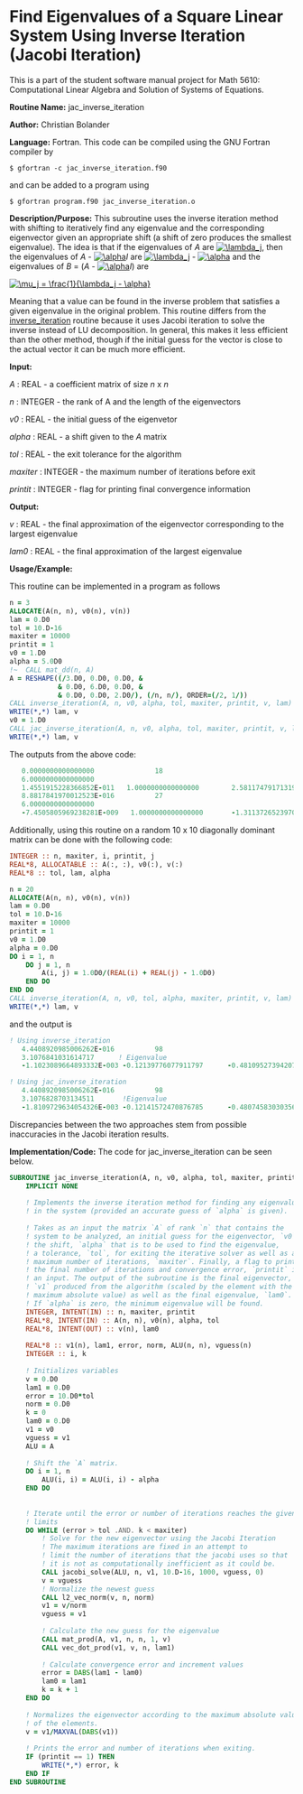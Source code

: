 # Find Eigenvalues of a Square Linear System Using Inverse Iteration (Jacobi Iteration)

This is a part of the student software manual project for Math 5610: Computational Linear Algebra and Solution of Systems of Equations. 

**Routine Name:**          jac_inverse_iteration

**Author:** Christian Bolander

**Language:** Fortran. This code can be compiled using the GNU Fortran compiler by

```$ gfortran -c jac_inverse_iteration.f90```

and can be added to a program using

```$ gfortran program.f90 jac_inverse_iteration.o ``` 

**Description/Purpose:** This subroutine uses the inverse iteration method with shifting to iteratively find any eigenvalue and the corresponding eigenvector given an appropriate shift (a shift of zero produces the smallest eigenvalue). The idea is that if the eigenvalues of *A* are <a href="https://www.codecogs.com/eqnedit.php?latex=\lambda_j" target="_blank"><img src="https://latex.codecogs.com/gif.latex?\lambda_j" title="\lambda_j" /></a>, then the eigenvalues of *A* - <a href="https://www.codecogs.com/eqnedit.php?latex=\alpha" target="_blank"><img src="https://latex.codecogs.com/gif.latex?\alpha" title="\alpha" /></a>*I* are <a href="https://www.codecogs.com/eqnedit.php?latex=\lambda_j" target="_blank"><img src="https://latex.codecogs.com/gif.latex?\lambda_j" title="\lambda_j" /></a> - <a href="https://www.codecogs.com/eqnedit.php?latex=\alpha" target="_blank"><img src="https://latex.codecogs.com/gif.latex?\alpha" title="\alpha" /></a> and the eigenvalues of *B* = (*A* - <a href="https://www.codecogs.com/eqnedit.php?latex=\alpha" target="_blank"><img src="https://latex.codecogs.com/gif.latex?\alpha" title="\alpha" /></a>*I*)  are

<a href="https://www.codecogs.com/eqnedit.php?latex=\mu_j&space;=&space;\frac{1}{\lambda_j&space;-&space;\alpha}" target="_blank"><img src="https://latex.codecogs.com/gif.latex?\mu_j&space;=&space;\frac{1}{\lambda_j&space;-&space;\alpha}" title="\mu_j = \frac{1}{\lambda_j - \alpha}" /></a>

Meaning that a value can be found in the inverse problem that satisfies a given eigenvalue in the original problem. This routine differs from the [inverse_iteration](./inverse_iteration.md) routine because it uses Jacobi iteration to solve the inverse instead of LU decomposition. In general, this makes it less efficient than the other method, though if the initial guess for the vector is close to the actual vector it can be much more efficient.

**Input:** 

*A* : REAL - a coefficient matrix of size *n* x *n*

*n* : INTEGER - the rank of A and the length of the eigenvectors

*v0* : REAL - the initial guess of the eigenvetor

*alpha* : REAL - a shift given to the *A* matrix

*tol* : REAL - the exit tolerance for the algorithm

*maxiter* : INTEGER - the maximum number of iterations before exit

*printit* : INTEGER - flag for printing final convergence information

**Output:** 

*v* : REAL - the final approximation of the eigenvector corresponding to the largest eigenvalue

*lam0* : REAL - the final approximation of the largest eigenvalue

**Usage/Example:**

This routine can be implemented in a program as follows

```fortran
n = 3
ALLOCATE(A(n, n), v0(n), v(n))
lam = 0.D0
tol = 10.D-16
maxiter = 10000
printit = 1
v0 = 1.D0
alpha = 5.0D0
!~ 	CALL mat_dd(n, A)
A = RESHAPE((/3.D0, 0.D0, 0.D0, &
		 	& 0.D0, 6.D0, 0.D0, &
			& 0.D0, 0.D0, 2.D0/), (/n, n/), ORDER=(/2, 1/))
CALL inverse_iteration(A, n, v0, alpha, tol, maxiter, printit, v, lam)
WRITE(*,*) lam, v
v0 = 1.D0
CALL jac_inverse_iteration(A, n, v0, alpha, tol, maxiter, printit, v, lam)
WRITE(*,*) lam, v
```

The outputs from the above code:

```fortran
   0.0000000000000000               18
   6.0000000000000000        
   1.4551915228366852E-011   1.0000000000000000        2.5811747917131966E-009
   8.8817841970012523E-016          27
   6.0000000000000000       
   -7.4505805969238281E-009   1.0000000000000000       -1.3113726523970927E-013
```

Additionally, using this routine on a random 10 x 10 diagonally dominant matrix can be done with the following code:

```fortran
INTEGER :: n, maxiter, i, printit, j
REAL*8, ALLOCATABLE :: A(:, :), v0(:), v(:)
REAL*8 :: tol, lam, alpha

n = 20
ALLOCATE(A(n, n), v0(n), v(n))
lam = 0.D0
tol = 10.D-16
maxiter = 10000
printit = 1
v0 = 1.D0
alpha = 0.D0
DO i = 1, n
	DO j = 1, n
		A(i, j) = 1.0D0/(REAL(i) + REAL(j) - 1.0D0)
	END DO
END DO
CALL inverse_iteration(A, n, v0, tol, alpha, maxiter, printit, v, lam)
WRITE(*,*) lam, v
```

and the output is

```fortran
! Using inverse_iteration
   4.4408920985006262E-016          98
   3.1076841031614717      ! Eigenvalue    
   -1.1023089664893332E-003 -0.12139776077911797      -0.48109527394207219      -0.11306015810765833        3.4002745226522038E-002   4.4803443790737835E-002   5.4390219364371375E-003  -4.2721997152509295E-002   1.0000000000000000        4.4481088453212046E-002

! Using jac_inverse_iteration
   4.4408920985006262E-016          98
   3.1076828703134511       !Eigenvalue
   -1.8109729634054326E-003 -0.12141572470876785      -0.48074583030356316      -0.11301064663236836        3.3937948246448801E-002   4.4954366416069161E-002   5.5153767218869059E-003  -4.2705492596333501E-002   1.0000000000000000        4.4534131562955361E-002

```

Discrepancies between the two approaches stem from possible inaccuracies in the Jacobi iteration results.

**Implementation/Code:** The code for jac_inverse_iteration can be seen below.

```fortran
SUBROUTINE jac_inverse_iteration(A, n, v0, alpha, tol, maxiter, printit, v, lam0)
	IMPLICIT NONE
	
	! Implements the inverse iteration method for finding any eigenvalue
	! in the system (provided an accurate guess of `alpha` is given).
	
	! Takes as an input the matrix `A` of rank `n` that contains the
	! system to be analyzed, an initial guess for the eigenvector, `v0`,
	! the shift, `alpha` that is to be used to find the eigenvalue,
	! a tolerance, `tol`, for exiting the iterative solver as well as a
	! maximum number of iterations, `maxiter`. Finally, a flag to print
	! the final number of iterations and convergence error, `printit` is
	! an input. The output of the subroutine is the final eigenvector,
	! `v1` produced from the algorithm (scaled by the element with the
	! maximum absolute value) as well as the final eigenvalue, `lam0`.
	! If `alpha` is zero, the minimum eigenvalue will be found.
	INTEGER, INTENT(IN) :: n, maxiter, printit
	REAL*8, INTENT(IN) :: A(n, n), v0(n), alpha, tol
	REAL*8, INTENT(OUT) :: v(n), lam0
	
	REAL*8 :: v1(n), lam1, error, norm, ALU(n, n), vguess(n)
	INTEGER :: i, k
	
	! Initializes variables
	v = 0.D0
	lam1 = 0.D0
	error = 10.D0*tol
	norm = 0.D0
	k = 0
	lam0 = 0.D0
	v1 = v0
	vguess = v1
	ALU = A
	
	! Shift the `A` matrix.
	DO i = 1, n
		ALU(i, i) = ALU(i, i) - alpha
	END DO
	
	
	! Iterate until the error or number of iterations reaches the given
	! limits
	DO WHILE (error > tol .AND. k < maxiter)
		! Solve for the new eigenvector using the Jacobi Iteration
		! The maximum iterations are fixed in an attempt to
		! limit the number of iterations that the jacobi uses so that
		! it is not as computationally inefficient as it could be.
		CALL jacobi_solve(ALU, n, v1, 10.D-16, 1000, vguess, 0)
		v = vguess
		! Normalize the newest guess
		CALL l2_vec_norm(v, n, norm)
		v1 = v/norm
		vguess = v1
		
		! Calculate the new guess for the eigenvalue
		CALL mat_prod(A, v1, n, n, 1, v)
		CALL vec_dot_prod(v1, v, n, lam1)
		
		! Calculate convergence error and increment values
		error = DABS(lam1 - lam0)
		lam0 = lam1
		k = k + 1
	END DO
	
	! Normalizes the eigenvector according to the maximum absolute value
	! of the elements.
	v = v1/MAXVAL(DABS(v1))
	
	! Prints the error and number of iterations when exiting.
	IF (printit == 1) THEN
		WRITE(*,*) error, k
	END IF
END SUBROUTINE
```